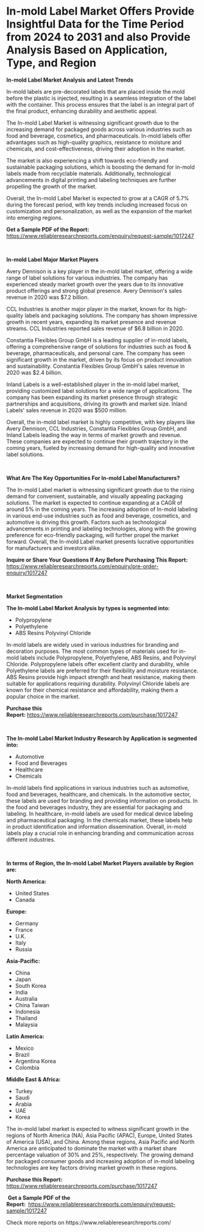 <p><h1>In-mold Label Market Offers Provide Insightful Data for the Time Period from 2024 to 2031 and also Provide Analysis Based on Application, Type, and Region</h1></p><p><strong>In-mold Label Market Analysis and Latest Trends</strong></p>
<p><p>In-mold labels are pre-decorated labels that are placed inside the mold before the plastic is injected, resulting in a seamless integration of the label with the container. This process ensures that the label is an integral part of the final product, enhancing durability and aesthetic appeal. </p><p>The In-mold Label Market is witnessing significant growth due to the increasing demand for packaged goods across various industries such as food and beverage, cosmetics, and pharmaceuticals. In-mold labels offer advantages such as high-quality graphics, resistance to moisture and chemicals, and cost-effectiveness, driving their adoption in the market. </p><p>The market is also experiencing a shift towards eco-friendly and sustainable packaging solutions, which is boosting the demand for in-mold labels made from recyclable materials. Additionally, technological advancements in digital printing and labeling techniques are further propelling the growth of the market. </p><p>Overall, the In-mold Label Market is expected to grow at a CAGR of 5.7% during the forecast period, with key trends including increased focus on customization and personalization, as well as the expansion of the market into emerging regions.</p></p>
<p><strong>Get a Sample PDF of the Report:&nbsp;</strong> <a href="https://www.reliableresearchreports.com/enquiry/request-sample/1017247">https://www.reliableresearchreports.com/enquiry/request-sample/1017247</a></p>
<p>&nbsp;</p>
<p><strong>In-mold Label Major Market Players</strong></p>
<p><p>Avery Dennison is a key player in the in-mold label market, offering a wide range of label solutions for various industries. The company has experienced steady market growth over the years due to its innovative product offerings and strong global presence. Avery Dennison's sales revenue in 2020 was $7.2 billion.</p><p>CCL Industries is another major player in the market, known for its high-quality labels and packaging solutions. The company has shown impressive growth in recent years, expanding its market presence and revenue streams. CCL Industries reported sales revenue of $6.8 billion in 2020.</p><p>Constantia Flexibles Group GmbH is a leading supplier of in-mold labels, offering a comprehensive range of solutions for industries such as food & beverage, pharmaceuticals, and personal care. The company has seen significant growth in the market, driven by its focus on product innovation and sustainability. Constantia Flexibles Group GmbH's sales revenue in 2020 was $2.4 billion.</p><p>Inland Labels is a well-established player in the in-mold label market, providing customized label solutions for a wide range of applications. The company has been expanding its market presence through strategic partnerships and acquisitions, driving its growth and market size. Inland Labels' sales revenue in 2020 was $500 million.</p><p>Overall, the in-mold label market is highly competitive, with key players like Avery Dennison, CCL Industries, Constantia Flexibles Group GmbH, and Inland Labels leading the way in terms of market growth and revenue. These companies are expected to continue their growth trajectory in the coming years, fueled by increasing demand for high-quality and innovative label solutions.</p></p>
<p>&nbsp;</p>
<p><strong>What Are The Key Opportunities For In-mold Label Manufacturers?</strong></p>
<p><p>The In-mold Label market is witnessing significant growth due to the rising demand for convenient, sustainable, and visually appealing packaging solutions. The market is expected to continue expanding at a CAGR of around 5% in the coming years. The increasing adoption of In-mold labeling in various end-use industries such as food and beverage, cosmetics, and automotive is driving this growth. Factors such as technological advancements in printing and labeling technologies, along with the growing preference for eco-friendly packaging, will further propel the market forward. Overall, the In-mold Label market presents lucrative opportunities for manufacturers and investors alike.</p></p>
<p><strong>Inquire or Share Your Questions If Any Before Purchasing This Report:</strong> <a href="https://www.reliableresearchreports.com/enquiry/pre-order-enquiry/1017247">https://www.reliableresearchreports.com/enquiry/pre-order-enquiry/1017247</a></p>
<p>&nbsp;</p>
<p><strong>Market Segmentation</strong></p>
<p><strong>The In-mold Label Market Analysis by types is segmented into:</strong></p>
<p><ul><li>Polypropylene</li><li>Polyethylene</li><li>ABS Resins Polyvinyl Chloride</li></ul></p>
<p><p>In-mold labels are widely used in various industries for branding and decoration purposes. The most common types of materials used for in-mold labels include Polypropylene, Polyethylene, ABS Resins, and Polyvinyl Chloride. Polypropylene labels offer excellent clarity and durability, while Polyethylene labels are preferred for their flexibility and moisture resistance. ABS Resins provide high impact strength and heat resistance, making them suitable for applications requiring durability. Polyvinyl Chloride labels are known for their chemical resistance and affordability, making them a popular choice in the market.</p></p>
<p><strong>Purchase this Report:&nbsp;</strong><a href="https://www.reliableresearchreports.com/purchase/1017247">https://www.reliableresearchreports.com/purchase/1017247</a></p>
<p>&nbsp;</p>
<p><strong>The In-mold Label Market Industry Research by Application is segmented into:</strong></p>
<p><ul><li>Automotive</li><li>Food and Beverages</li><li>Healthcare</li><li>Chemicals</li></ul></p>
<p><p>In-mold labels find applications in various industries such as automotive, food and beverages, healthcare, and chemicals. In the automotive sector, these labels are used for branding and providing information on products. In the food and beverages industry, they are essential for packaging and labeling. In healthcare, in-mold labels are used for medical device labeling and pharmaceutical packaging. In the chemicals market, these labels help in product identification and information dissemination. Overall, in-mold labels play a crucial role in enhancing branding and communication across different industries.</p></p>
<p>&nbsp;</p>
<p><strong>In terms of Region, the In-mold Label Market Players available by Region are:</strong></p>
<p>
    <p> <strong> North America: </strong>
        <ul>
            <li>United States</li>
            <li>Canada</li>
        </ul>
        </p> 
    <p> <strong> Europe: </strong>
        <ul>
            <li>Germany</li>
            <li>France</li>
            <li>U.K.</li>
            <li>Italy</li>
            <li>Russia</li>
        </ul>
        </p> 
    <p> <strong> Asia-Pacific: </strong>
        <ul>
            <li>China</li>
            <li>Japan</li>
            <li>South Korea</li>
            <li>India</li>
            <li>Australia</li>
            <li>China Taiwan</li>
            <li>Indonesia</li>
            <li>Thailand</li>
            <li>Malaysia</li>
        </ul>
        </p> 
    <p> <strong> Latin America: </strong>
        <ul>
            <li>Mexico</li>
            <li>Brazil</li>
            <li>Argentina Korea</li>
            <li>Colombia</li>
        </ul>
        </p> 
    <p> <strong> Middle East & Africa: </strong>
        <ul>
            <li>Turkey</li>
            <li>Saudi</li>
            <li>Arabia</li>
            <li>UAE</li>
            <li>Korea</li>
        </ul>
    </p>
    </p>
<p><p>The in-mold label market is expected to witness significant growth in the regions of North America (NA), Asia Pacific (APAC), Europe, United States of America (USA), and China. Among these regions, Asia Pacific and North America are anticipated to dominate the market with a market share percentage valuation of 30% and 25%, respectively. The growing demand for packaged consumer goods and increasing adoption of in-mold labeling technologies are key factors driving market growth in these regions.</p></p>
<p><strong>Purchase this Report: </strong><a href="https://www.reliableresearchreports.com/purchase/1017247">https://www.reliableresearchreports.com/purchase/1017247</a></p>
<p>&nbsp;<strong>Get a Sample PDF of the Report:&nbsp;&nbsp;</strong><a href="https://www.reliableresearchreports.com/enquiry/request-sample/1017247">https://www.reliableresearchreports.com/enquiry/request-sample/1017247</a></p>
<p><strong></strong></p>
<p>Check more reports on https://www.reliableresearchreports.com/</p>